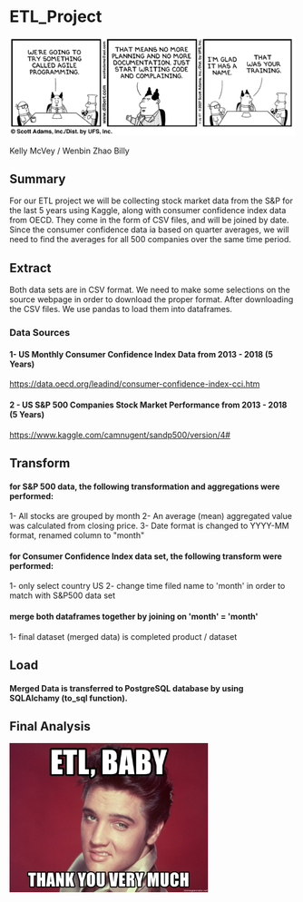 # ETL_Project 
![load image](image.gif)

Kelly McVey / Wenbin Zhao Billy


## Summary
For our ETL project we will be collecting stock market data from the S&P for the last 5 years using Kaggle, along with consumer confidence index data from OECD. They come in the form of CSV files, and will be joined by date. Since the consumer confidence data ia based on quarter averages, we will need to find the averages for all 500 companies over the same time period. 

## Extract
Both data sets are in CSV format. We need to make some selections on the source webpage in order to download the proper format.
After downloading the CSV files. We use pandas to load them into dataframes.

### Data Sources
#### 1- US Monthly Consumer Confidence Index Data from 2013 - 2018 (5 Years)
https://data.oecd.org/leadind/consumer-confidence-index-cci.htm

#### 2 - US S&P 500 Companies Stock Market Performance from 2013 - 2018 (5 Years)
https://www.kaggle.com/camnugent/sandp500/version/4#


## Transform
#### for S&P 500 data, the following transformation and aggregations were performed:
1- All stocks are grouped by month
2- An average (mean) aggregated value was calculated from closing price.
3- Date format is changed to YYYY-MM format, renamed column to "month"

#### for Consumer Confidence Index data set, the following transform were performed:
1- only select country US
2- change time filed name to 'month' in order to match with S&P500 data set

#### merge both dataframes together by joining on 'month' = 'month'
1- final dataset (merged data) is completed product / dataset


## Load
#### Merged Data is transferred to PostgreSQL database by using SQLAlchamy (to_sql function).


## Final Analysis
<img src="etl-baby.jpg" alt="baby" width="350"/>
